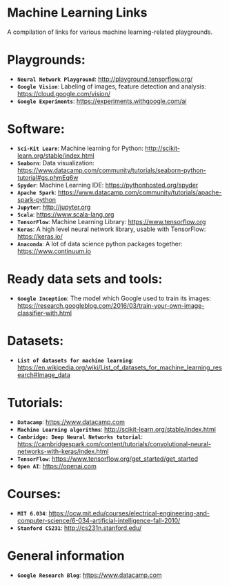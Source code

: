 # Machine Learning Links
A compilation of links for various machine learning-related playgrounds.

# Playgrounds:
- **`Neural Network Playground`**:
http://playground.tensorflow.org/
- **`Google Vision`**: Labeling of images, feature detection and analysis:
https://cloud.google.com/vision/
- **`Google Experiments`**:
https://experiments.withgoogle.com/ai


# Software:
- **`Sci-Kit Learn`**: Machine learning for Python:
http://scikit-learn.org/stable/index.html
- **`Seaborn`**: Data visualization:
https://www.datacamp.com/community/tutorials/seaborn-python-tutorial#gs.phmEq6w
- **`Spyder`**: Machine Learning IDE: https://pythonhosted.org/spyder
- **`Apache Spark`**: https://www.datacamp.com/community/tutorials/apache-spark-python
- **`Jupyter`**: http://jupyter.org
- **`Scala`**: https://www.scala-lang.org
- **`TensorFlow`**: Machine Learning Library: https://www.tensorflow.org
- **`Keras`**: A high level neural network library, usable with TensorFlow: https://keras.io/
- **`Anaconda`**: A lot of data science python packages together: https://www.continuum.io

# Ready data sets and tools:
- **`Google Inception`**: The model which Google used to train its images:
https://research.googleblog.com/2016/03/train-your-own-image-classifier-with.html

# Datasets:
- **`List of datasets for machine learning`**: https://en.wikipedia.org/wiki/List_of_datasets_for_machine_learning_research#Image_data

# Tutorials:
- **`Datacamp`**: https://www.datacamp.com
- **`Machine Learning algorithms`**: http://scikit-learn.org/stable/index.html
- **`Cambridge: Deep Neural Networks tutorial`**: https://cambridgespark.com/content/tutorials/convolutional-neural-networks-with-keras/index.html
- **`TensorFlow`**: https://www.tensorflow.org/get_started/get_started
- **`Open AI`**: https://openai.com

# Courses:
- **`MIT 6.034`**: https://ocw.mit.edu/courses/electrical-engineering-and-computer-science/6-034-artificial-intelligence-fall-2010/
- **`Stanford CS231`**: http://cs231n.stanford.edu/

# General information
- **`Google Research Blog`**: https://www.datacamp.com

